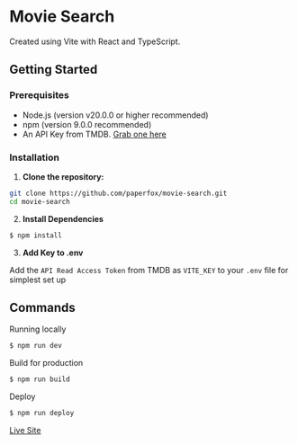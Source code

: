 # Movie Search

Created using Vite with React and TypeScript.

## Getting Started

### Prerequisites

- Node.js (version v20.0.0 or higher recommended)
- npm (version 9.0.0 recommended)
- An API Key from TMDB. [Grab one here](https://developer.themoviedb.org/docs/getting-started)

### Installation

1. **Clone the repository:**

```bash
git clone https://github.com/paperfox/movie-search.git
cd movie-search

```

2. **Install Dependencies**

```bash
$ npm install
```

3. **Add Key to .env**

Add the `API Read Access Token` from TMDB as `VITE_KEY` to your `.env` file for simplest set up

## Commands

Running locally

```bash
$ npm run dev
```

Build for production

```bash
$ npm run build
```

Deploy

```bash
$ npm run deploy
```


[Live Site](https://paperfox-movie-search.netlify.app/)
